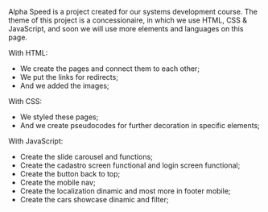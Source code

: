 Alpha Speed is a project created for our systems development course.
The theme of this project is a concessionaire, in which we use HTML, CSS & JavaScript, and soon we will use more elements and languages on this page.

With HTML:
- We create the pages and connect them to each other;
- We put the links for redirects;
- And we added the images;

With CSS:
- We styled these pages;
- And we create pseudocodes for further decoration in specific elements;

With JavaScript:
- Create the slide carousel and functions;
- Create the cadastro screen functional and login screen functional;
- Create the button back to top;
- Create the mobile nav;
- Create the localization dinamic and most more in footer mobile;
- Create the cars showcase dinamic and filter;
